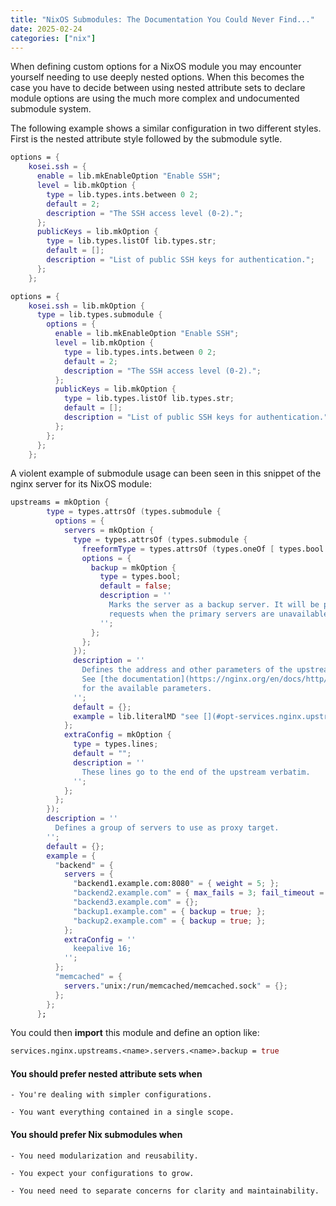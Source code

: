 ```yaml
---
title: "NixOS Submodules: The Documentation You Could Never Find..."
date: 2025-02-24
categories: ["nix"]
---
```


When defining custom options for a NixOS module you may encounter yourself
needing to use deeply nested options. When this becomes the case you have
to decide between using nested attribute sets to declare module options
are using the much more complex and undocumented submodule system.

The following example shows a similar configuration in two different
styles. First is the nested attribute style followed by the
submodule sytle.

```nix
options = {
    kosei.ssh = {
      enable = lib.mkEnableOption "Enable SSH";
      level = lib.mkOption {
        type = lib.types.ints.between 0 2;
        default = 2;
        description = "The SSH access level (0-2).";
      };
      publicKeys = lib.mkOption {
        type = lib.types.listOf lib.types.str;
        default = [];
        description = "List of public SSH keys for authentication.";
      };
    };
```

```nix
options = {
    kosei.ssh = lib.mkOption {
      type = lib.types.submodule {
        options = {
          enable = lib.mkEnableOption "Enable SSH";
          level = lib.mkOption {
            type = lib.types.ints.between 0 2;
            default = 2;
            description = "The SSH access level (0-2).";
          };
          publicKeys = lib.mkOption {
            type = lib.types.listOf lib.types.str;
            default = [];
            description = "List of public SSH keys for authentication.";
          };
        };
      };
    };
```

A violent example of submodule usage can been seen in this
snippet of the nginx server for its NixOS module:

```nix
upstreams = mkOption {
        type = types.attrsOf (types.submodule {
          options = {
            servers = mkOption {
              type = types.attrsOf (types.submodule {
                freeformType = types.attrsOf (types.oneOf [ types.bool types.int types.str ]);
                options = {
                  backup = mkOption {
                    type = types.bool;
                    default = false;
                    description = ''
                      Marks the server as a backup server. It will be passed
                      requests when the primary servers are unavailable.
                    '';
                  };
                };
              });
              description = ''
                Defines the address and other parameters of the upstream servers.
                See [the documentation](https://nginx.org/en/docs/http/ngx_http_upstream_module.html#server)
                for the available parameters.
              '';
              default = {};
              example = lib.literalMD "see [](#opt-services.nginx.upstreams)";
            };
            extraConfig = mkOption {
              type = types.lines;
              default = "";
              description = ''
                These lines go to the end of the upstream verbatim.
              '';
            };
          };
        });
        description = ''
          Defines a group of servers to use as proxy target.
        '';
        default = {};
        example = {
          "backend" = {
            servers = {
              "backend1.example.com:8080" = { weight = 5; };
              "backend2.example.com" = { max_fails = 3; fail_timeout = "30s"; };
              "backend3.example.com" = {};
              "backup1.example.com" = { backup = true; };
              "backup2.example.com" = { backup = true; };
            };
            extraConfig = ''
              keepalive 16;
            '';
          };
          "memcached" = {
            servers."unix:/run/memcached/memcached.sock" = {};
          };
        };
      };
```

You could then **import** this module and define
an option like:

```nix
services.nginx.upstreams.<name>.servers.<name>.backup = true
```

#### You should prefer nested attribute sets when

    - You're dealing with simpler configurations.

    - You want everything contained in a single scope.

#### You should prefer Nix submodules when

    - You need modularization and reusability.

    - You expect your configurations to grow.

    - You need need to separate concerns for clarity and maintainability.
